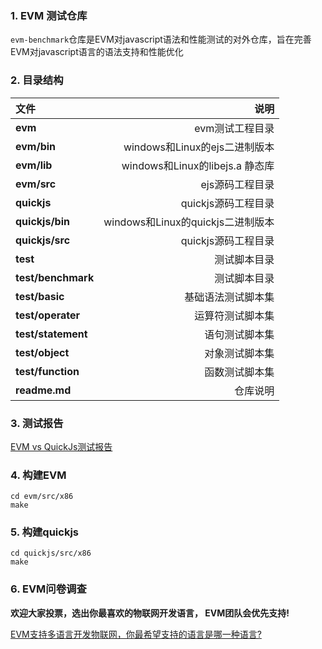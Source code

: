 ### 1. EVM 测试仓库

`evm-benchmark`仓库是EVM对javascript语法和性能测试的对外仓库，旨在完善EVM对javascript语言的语法支持和性能优化


### 2. 目录结构

| 文件      |    说明|
| :-------- | --------:|
| **evm**| evm测试工程目录 |
| **evm/bin**| windows和Linux的ejs二进制版本 |
| **evm/lib**| windows和Linux的libejs.a 静态库 |
| **evm/src**| ejs源码工程目录 |
| **quickjs**|   quickjs源码工程目录 |
| **quickjs/bin**|   windows和Linux的quickjs二进制版本 |
| **quickjs/src**|   quickjs源码工程目录 |  
| **test**|    测试脚本目录|
| **test/benchmark**|    测试脚本目录|
| **test/basic**|    基础语法测试脚本集|
| **test/operater**|    运算符测试脚本集|
| **test/statement**|    语句测试脚本集|
| **test/object**|    对象测试脚本集|
| **test/function**|    函数测试脚本集|
| **readme.md**|    仓库说明 | 


### 3. 测试报告

[EVM vs QuickJs测试报告](https://www.yuque.com/docs/share/c134542d-19e5-4cd1-bf8f-c95f5e3c74dc)


### 4. 构建EVM

```
cd evm/src/x86
make
```

### 5. 构建quickjs

```
cd quickjs/src/x86
make
```

### 6. EVM问卷调查


**欢迎大家投票，选出你最喜欢的物联网开发语言， EVM团队会优先支持!**

[EVM支持多语言开发物联网，你最希望支持的语言是哪一种语言?](https://www.wenjuan.com/s/Qre6Vf/)
